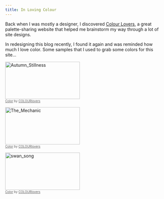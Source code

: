 ```yaml
---
title: In Loving Colour
---
```


Back when I was mostly a designer, I discovered [Colour Lovers](http://www.colourlovers.com), a great palette-sharing website that helped me brainstorm my way through a lot of site designs.

In redesigning this blog recently, I found it again and was reminded how much I love color. Some samples that I used to grab some colors for this site...

<a href="http://www.colourlovers.com/palette/593228/Autumn_Stillness?widths=1" target="_blank"><img src="https://www.colourlovers.com/images/badges/pw/593/593228_Autumn_Stillness.png" style="width: 240px; height: 120px; border: 0 none;" alt="Autumn_Stillness" /></a><br /><span style="font-size: 10px; color: #5e5e5e;"><a href="http://www.colourlovers.com/color" target="_blank" style="font-size: 10px; color: #5e5e5e;">Color</a> by <a href="http://www.colourlovers.com/" target="_blank" style="font-size: 10px; color: #5e5e5e;">COLOURlovers</a></span>

<a href="http://www.colourlovers.com/palette/839853/The_Mechanic?widths=1" target="_blank"><img src="https://www.colourlovers.com/images/badges/pw/839/839853_The_Mechanic.png" style="width: 240px; height: 120px; border: 0 none;" alt="The_Mechanic" /></a><br /><span style="font-size: 10px; color: #5e5e5e;"><a href="http://www.colourlovers.com/color" target="_blank" style="font-size: 10px; color: #5e5e5e;">Color</a> by <a href="http://www.colourlovers.com/" target="_blank" style="font-size: 10px; color: #5e5e5e;">COLOURlovers</a></span>

<a href="http://www.colourlovers.com/palette/4345290/swan_song?widths=1" target="_blank"><img src="https://www.colourlovers.com/images/badges/pw/4345/4345290_swan_song.png" style="width: 240px; height: 120px; border: 0 none;" alt="swan_song" /></a><br /><span style="font-size: 10px; color: #5e5e5e;"><a href="http://www.colourlovers.com/color" target="_blank" style="font-size: 10px; color: #5e5e5e;">Color</a> by <a href="http://www.colourlovers.com/" target="_blank" style="font-size: 10px; color: #5e5e5e;">COLOURlovers</a></span>

